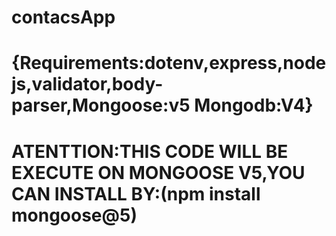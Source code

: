 # contacsApp
# {Requirements:dotenv,express,nodejs,validator,body-parser,Mongoose:v5 Mongodb:V4}
# ATENTTION:THIS CODE WILL BE EXECUTE ON MONGOOSE V5,YOU CAN INSTALL BY:(npm install mongoose@5)
